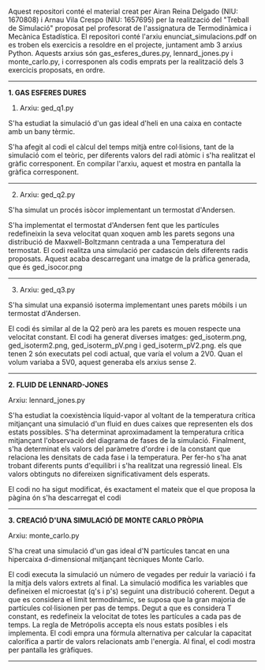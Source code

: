 Aquest repositori conté el material creat per Airan Reina Delgado (NIU: 1670808) i Arnau Vila Crespo (NIU: 1657695) per la realització del "Treball de Simulació" proposat pel profesorat de l'assignatura de Termodinàmica i Mecànica Estadística. El repositori conté l'arxiu enunciat_simulacions.pdf on es troben els exercicis a resoldre en el projecte, juntament amb 3 arxius Python. Aquests arxius són gas_esferes_dures.py, lennard_jones.py i monte_carlo.py, i corresponen als codis emprats per la realització dels 3 exercicis proposats, en ordre.

----------

**1. GAS ESFERES DURES**

1. Arxiu: ged_q1.py

S'ha estudiat la simulació d'un gas ideal d'heli en una caixa en contacte amb un bany tèrmic. 

S'ha afegit al codi el càlcul del temps mitjà entre col·lisions, tant de la simulació com el teòric, per diferents valors del radi atòmic i s'ha realitzat el gràfic corresponent. En compilar l'arxiu, aquest et mostra en pantalla la gràfica corresponent.

---

2. Arxiu: ged_q2.py

S'ha simulat un procés isòcor implementant un termostat d'Andersen.

S'ha implementat el termostat d'Andersen fent que les partícules redefineixin la seva velocitat quan xoquen amb les parets segons una distribució de Maxwell-Boltzmann centrada a una Temperatura del termostat. El codi realitza una simulació per cadascún dels diferents radis proposats. Aquest acaba descarregant una imatge de la pràfica generada, que és ged_isocor.png

---

3. Arxiu: ged_q3.py

S'ha simulat una expansió isoterma implementant unes parets móbils i un termostat d'Andersen.

El codi és similar al de la Q2 però ara les parets es mouen respecte una velocitat constant. El codi ha generat diverses imatges: ged_isoterm.png, ged_isoterm2.png, ged_isoterm_pV.png i ged_isoterm_pV2.png. els que tenen 2 són executats pel codi actual, que varía el volum a 2V0. Quan el volum variaba a 5V0, aquest generaba els arxius sense 2. 

----------

**2. FLUID DE LENNARD-JONES**

Arxiu: lennard_jones.py

S'ha estudiat la coexistència líquid-vapor al voltant de la temperatura crítica mitjançant una simulació d'un fluid en dues caixes que representen els dos estats possibles. S'ha determinat aproximadament la temperatura crítica mitjançant l'observació del diagrama de fases de la simulació. Finalment, s'ha determinat els valors del paràmetre d'ordre i de la constant que relaciona les densitats de cada fase i la temperatura. Per fer-ho s'ha anat trobant diferents punts d'equilibri i s'ha realitzat una regressió lineal. Els valors obtinguts no difereixen significativament dels esperats.

El codi no ha sigut modificat, és exactament el mateix que el que proposa la pàgina ón s'ha descarregat el codi

----------

**3. CREACIÓ D'UNA SIMULACIÓ DE MONTE CARLO PRÒPIA**

Arxiu: monte_carlo.py

S'ha creat una simulació d'un gas ideal d'N partícules tancat en una hipercaixa d-dimensional mitjançant tècniques Monte Carlo. 

El codi executa la simulació un número de vegades per reduir la variació i fa la mitja dels valors extrets al final. La simulació modifica les variables que defineixen el microestat (q's i p's) seguint una distribució coherent. Degut a que es considera el límit termodinàmic, se suposa que la gran majoria de partícules col·lisionen per pas de temps. Degut a que es considera T constant, es redefineix la velocitat de totes les partícules a cada pas de temps. La regla de Metrópolis accepta els nous estats posibles i els implementa. El codi empra una fórmula alternativa per calcular la capacitat calorífica a partir de valors relacionats amb l'energía. Al final, el codi mostra per pantalla les gràfiques.

----------